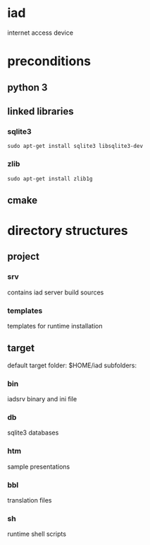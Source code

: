 # iad
internet access device

# preconditions
## python 3
## linked libraries
### sqlite3

```shell
sudo apt-get install sqlite3 libsqlite3-dev
```

### zlib
```shell
sudo apt-get install zlib1g
```

## cmake

# directory structures
## project
### srv
contains iad server build sources
### templates
templates for runtime installation

## target
default target folder: $HOME/iad
subfolders:
### bin
iadsrv binary and ini file
### db
sqlite3 databases
### htm
sample presentations
### bbl
translation files
### sh
runtime shell scripts
